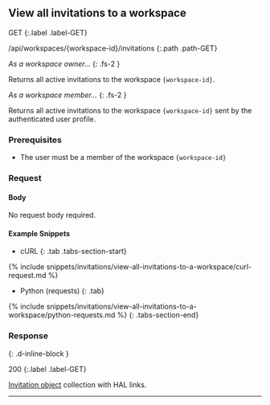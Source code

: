 ## View all invitations to a workspace

GET
{:.label .label-GET}

/api/workspaces/{workspace-id}/invitations
{:.path .path-GET}



*As a workspace owner...*
{: .fs-2 }

Returns all active invitations to the workspace `{workspace-id}`.

*As a workspace member...*
{: .fs-2 }

Returns all active invitations to the workspace `{workspace-id}` sent by the authenticated user profile. 

### Prerequisites

- The user must be a member of the workspace `{workspace-id}`

### Request

#### Body
No request body required.

#### Example Snippets
- cURL
{: .tab .tabs-section-start}

{% include snippets/invitations/view-all-invitations-to-a-workspace/curl-request.md %}

- Python (requests)
{: .tab}

{% include snippets/invitations/view-all-invitations-to-a-workspace/python-requests.md %}
{: .tabs-section-end}

### Response
{: .d-inline-block }

200
{:.label .label-GET}

[Invitation object](invitations#invitation-object) collection with HAL links.

---
